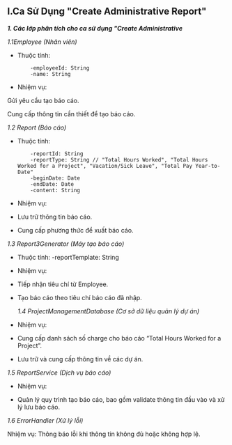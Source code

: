 ## I.Ca Sử Dụng "Create Administrative Report"
***1. Các lớp phân tích cho ca sử dụng "Create Administrative***

*1.1Employee (Nhân viên)*

* Thuộc tính:
  
          -employeeId: String
          -name: String
  
* Nhiệm vụ:
  
Gửi yêu cầu tạo báo cáo.

Cung cấp thông tin cần thiết để tạo báo cáo.

*1.2 Report (Báo cáo)*

* Thuộc tính:
  
          -reportId: String
          -reportType: String // "Total Hours Worked", "Total Hours Worked for a Project", "Vacation/Sick Leave", "Total Pay Year-to-Date"
          -beginDate: Date
          -endDate: Date
          -content: String
  
* Nhiệm vụ:
- Lưu trữ thông tin báo cáo.</p>
- Cung cấp phương thức để xuất báo cáo.</p>

*1.3 Report3Generator (Máy tạo báo cáo)*

* Thuộc tính:
          -reportTemplate: String </p>
* Nhiệm vụ:
  
- Tiếp nhận tiêu chí từ Employee.</p>
- Tạo báo cáo theo tiêu chí báo cáo đã nhập.</p>

  *1.4 ProjectManagementDatabase (Cơ sở dữ liệu quản lý dự án)*

* Nhiệm vụ:
- Cung cấp danh sách số charge cho báo cáo “Total Hours Worked for a Project”.</p>
- Lưu trữ và cung cấp thông tin về các dự án.
  
*1.5 ReportService (Dịch vụ báo cáo)*

* Nhiệm vụ:
- Quản lý quy trình tạo báo cáo, bao gồm validate thông tin đầu vào và xử lý lưu báo cáo.

*1.6 ErrorHandler (Xử lý lỗi)*

Nhiệm vụ:
Thông báo lỗi khi thông tin không đủ hoặc không hợp lệ.


